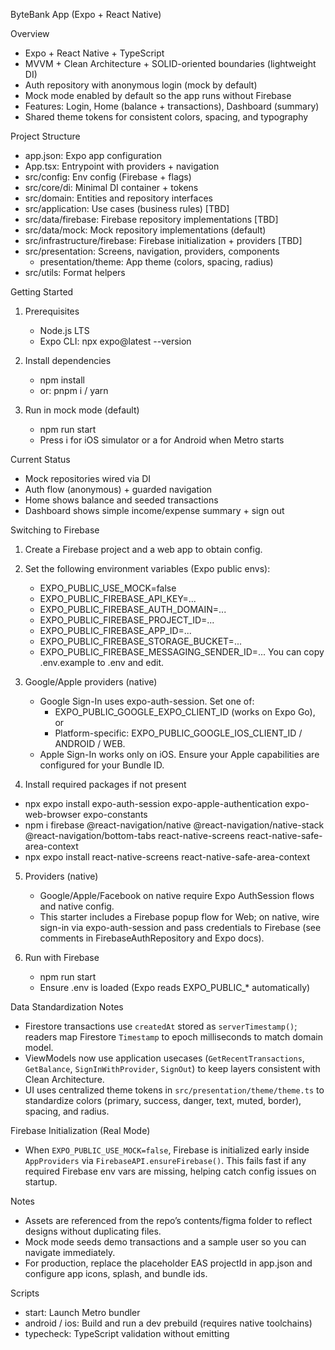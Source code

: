 ByteBank App (Expo + React Native)

Overview
- Expo + React Native + TypeScript
- MVVM + Clean Architecture + SOLID-oriented boundaries (lightweight DI)
- Auth repository with anonymous login (mock by default)
- Mock mode enabled by default so the app runs without Firebase
- Features: Login, Home (balance + transactions), Dashboard (summary)
 - Shared theme tokens for consistent colors, spacing, and typography

Project Structure
- app.json: Expo app configuration
- App.tsx: Entrypoint with providers + navigation
- src/config: Env config (Firebase + flags)
- src/core/di: Minimal DI container + tokens
- src/domain: Entities and repository interfaces
- src/application: Use cases (business rules) [TBD]
- src/data/firebase: Firebase repository implementations [TBD]
- src/data/mock: Mock repository implementations (default)
- src/infrastructure/firebase: Firebase initialization + providers [TBD]
- src/presentation: Screens, navigation, providers, components
  - presentation/theme: App theme (colors, spacing, radius)
- src/utils: Format helpers

Getting Started
1) Prerequisites
   - Node.js LTS
   - Expo CLI: npx expo@latest --version

2) Install dependencies
   - npm install
   - or: pnpm i / yarn

3) Run in mock mode (default)
   - npm run start
   - Press i for iOS simulator or a for Android when Metro starts

Current Status
- Mock repositories wired via DI
- Auth flow (anonymous) + guarded navigation
- Home shows balance and seeded transactions
- Dashboard shows simple income/expense summary + sign out

Switching to Firebase
1) Create a Firebase project and a web app to obtain config.
2) Set the following environment variables (Expo public envs):
   - EXPO_PUBLIC_USE_MOCK=false
   - EXPO_PUBLIC_FIREBASE_API_KEY=...
   - EXPO_PUBLIC_FIREBASE_AUTH_DOMAIN=...
   - EXPO_PUBLIC_FIREBASE_PROJECT_ID=...
   - EXPO_PUBLIC_FIREBASE_APP_ID=...
   - EXPO_PUBLIC_FIREBASE_STORAGE_BUCKET=...
   - EXPO_PUBLIC_FIREBASE_MESSAGING_SENDER_ID=...
   You can copy .env.example to .env and edit.

3) Google/Apple providers (native)
   - Google Sign-In uses expo-auth-session. Set one of:
     - EXPO_PUBLIC_GOOGLE_EXPO_CLIENT_ID (works on Expo Go), or
     - Platform-specific: EXPO_PUBLIC_GOOGLE_IOS_CLIENT_ID / ANDROID / WEB.
   - Apple Sign-In works only on iOS. Ensure your Apple capabilities are configured for your Bundle ID.

4) Install required packages if not present
  - npx expo install expo-auth-session expo-apple-authentication expo-web-browser expo-constants
  - npm i firebase @react-navigation/native @react-navigation/native-stack @react-navigation/bottom-tabs react-native-screens react-native-safe-area-context
  - npx expo install react-native-screens react-native-safe-area-context

5) Providers (native)
   - Google/Apple/Facebook on native require Expo AuthSession flows and native config.
   - This starter includes a Firebase popup flow for Web; on native, wire sign-in via expo-auth-session and pass credentials to Firebase (see comments in FirebaseAuthRepository and Expo docs).

6) Run with Firebase
   - npm run start
   - Ensure .env is loaded (Expo reads EXPO_PUBLIC_* automatically)

Data Standardization Notes
- Firestore transactions use `createdAt` stored as `serverTimestamp()`; readers map Firestore `Timestamp` to epoch milliseconds to match domain model.
- ViewModels now use application usecases (`GetRecentTransactions`, `GetBalance`, `SignInWithProvider`, `SignOut`) to keep layers consistent with Clean Architecture.
 - UI uses centralized theme tokens in `src/presentation/theme/theme.ts` to standardize colors (primary, success, danger, text, muted, border), spacing, and radius.

Firebase Initialization (Real Mode)
- When `EXPO_PUBLIC_USE_MOCK=false`, Firebase is initialized early inside `AppProviders` via `FirebaseAPI.ensureFirebase()`. This fails fast if any required Firebase env vars are missing, helping catch config issues on startup.

Notes
- Assets are referenced from the repo’s contents/figma folder to reflect designs without duplicating files.
- Mock mode seeds demo transactions and a sample user so you can navigate immediately.
- For production, replace the placeholder EAS projectId in app.json and configure app icons, splash, and bundle ids.

Scripts
- start: Launch Metro bundler
- android / ios: Build and run a dev prebuild (requires native toolchains)
- typecheck: TypeScript validation without emitting
